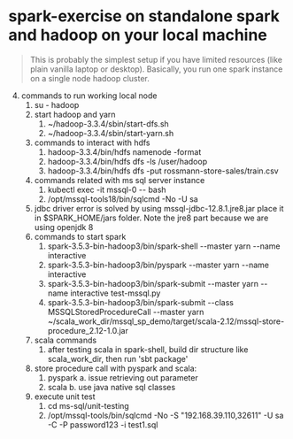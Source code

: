 # spark-exercise on standalone spark and hadoop on your local machine

> This is probably the simplest setup if you have limited resources (like plain vanilla laptop or desktop). Basically, you run one spark instance on a single node hadoop cluster.

4. commands to run working local node
    1. su - hadoop
    2. start hadoop and yarn
        1. ~/hadoop-3.3.4/sbin/start-dfs.sh
        2. ~/hadoop-3.3.4/sbin/start-yarn.sh
    3. commands to interact with hdfs
        1. hadoop-3.3.4/bin/hdfs namenode -format
        1. hadoop-3.3.4/bin/hdfs dfs -ls /user/hadoop
        2. hadoop-3.3.4/bin/hdfs dfs -put rossmann-store-sales/train.csv
    4. commands related with ms sql server instance
        1. kubectl exec -it mssql-0 -- bash
        2. /opt/mssql-tools18/bin/sqlcmd -No -U sa
    5. jdbc driver error is solved by using mssql-jdbc-12.8.1.jre8.jar place it in $SPARK_HOME/jars folder. Note the jre8 part because we are using openjdk 8
    6. commands to start spark
        1. spark-3.5.3-bin-hadoop3/bin/spark-shell --master yarn --name interactive
        2. spark-3.5.3-bin-hadoop3/bin/pyspark --master yarn --name interactive
        3. spark-3.5.3-bin-hadoop3/bin/spark-submit --master yarn --name interactive test-mssql.py
        4. spark-3.5.3-bin-hadoop3/bin/spark-submit --class MSSQLStoredProcedureCall --master yarn ~/scala_work_dir/mssql_sp_demo/target/scala-2.12/mssql-store-procedure_2.12-1.0.jar
    7. scala commands
        1. after testing scala in spark-shell, build dir structure like scala_work_dir, then run 'sbt package'
    8. store procedure call with pyspark and scala:
        1. pyspark
            a. issue retrieving out parameter
        2. scala
            b. use java native sql classes
    9. execute unit test
        1. cd ms-sql/unit-testing
        2. /opt/mssql-tools/bin/sqlcmd -No -S "192.168.39.110,32611" -U sa -C -P password123 -i test1.sql
